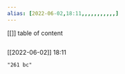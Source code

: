 ```yaml
---
alias: [2022-06-02,18:11,,,,,,,,,,,]
---
```

[[]]
table of content
```toc
```

[[2022-06-02]] 18:11

```query
"261 bc"
```